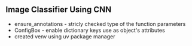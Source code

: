 ## Image Classifier Using CNN

* ensure_annotations - stricly checked type of the function parameters
* ConfigBox - enable dictionary keys use as object's attributes
* created venv using uv package manager